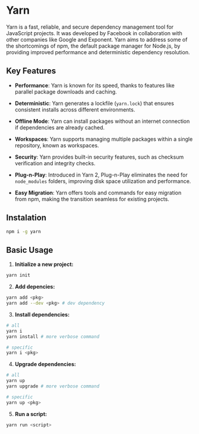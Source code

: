 # Yarn

Yarn is a fast, reliable, and secure dependency management tool for JavaScript projects. It was developed by Facebook in collaboration with other companies like Google and Exponent. Yarn aims to address some of the shortcomings of npm, the default package manager for Node.js, by providing improved performance and deterministic dependency resolution.

## Key Features

- **Performance**: Yarn is known for its speed, thanks to features like parallel package downloads and caching.

- **Deterministic**: Yarn generates a lockfile (`yarn.lock`) that ensures consistent installs across different environments.

- **Offline Mode**: Yarn can install packages without an internet connection if dependencies are already cached.

- **Workspaces**: Yarn supports managing multiple packages within a single repository, known as workspaces.

- **Security**: Yarn provides built-in security features, such as checksum verification and integrity checks.

- **Plug-n-Play**: Introduced in Yarn 2, Plug-n-Play eliminates the need for `node_modules` folders, improving disk space utilization and performance.

- **Easy Migration**: Yarn offers tools and commands for easy migration from npm, making the transition seamless for existing projects.

## Instalation

```bash
npm i -g yarn
```

## Basic Usage

1. **Initialize a new project:**

```bash
yarn init
```

2. **Add depencies:**

```bash
yarn add <pkg>
yarn add --dev <pkg> # dev dependency
```

3. **Install dependencies:**

```bash
# all
yarn i
yarn install # more verbose command

# specific
yarn i <pkg>
```

4. **Upgrade dependencies:**

```bash
# all
yarn up
yarn upgrade # more verbose command

# specific
yarn up <pkg>
```

5. **Run a script:**

```bash
yarn run <script>
```
